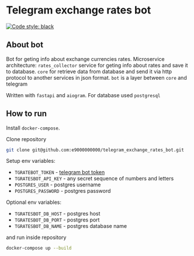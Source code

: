 # Telegram exchange rates bot
[![Code style: black](https://img.shields.io/badge/code%20style-black-000000.svg)](https://github.com/psf/black)

## About bot
Bot for geting info about exchange currencies rates.
Microservice architecture: `rates_collector` service for geting info about rates and save it to database.
`core` for retrieve data from database and send it via http protocol to another services in json format.
`bot` is a layer between `core` and telegram

Written with `fastapi` and `aiogram`. For database used `postgresql`

## How to run
Install `docker-compose`.

Clone repository
```bash
git clone git@github.com:e9000000000/telegram_exchange_rates_bot.git
```

Setup env variables:
* `TGRATEBOT_TOKEN` - [telegram bot token](https://core.telegram.org/bots/api#authorizing-your-bot)
* `TGRATESBOT_API_KEY` - any secret sequence of numbers and letters
* `POSTGRES_USER` - postgres username
* `POSTGRES_PASSWORD` - postgres password

Optional env variables:
* `TGRATESBOT_DB_HOST` - postgres host
* `TGRATESBOT_DB_PORT` - postgres port
* `TGRATESBOT_DB_NAME` - postgres database name


and run inside repository
```bash
docker-compose up --build
```
